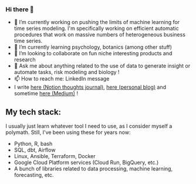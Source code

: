 ### Hi there 👋

- 🔭 I’m currently working on pushing the limits of machine learning for time series modeling. I'm specifically working on efficient automatic procedures that work on massive numbers of heterogeneous business time series.
- 🌱 I’m currently learning psychology, botanics (among other stuff)
- 👯 I’m looking to collaborate on fun niche interesting products and research
- 💬 Ask me about anything related to the use of data to generate insight or automate tasks, risk modeling and biology ! 
- 📫 How to reach me: LinkedIn message
- I write [here (Notion thoughts journal)](https://quixotic-spur-e80.notion.site/Thoughts-journal-cb6398e0f4e7486db2ba396f35df2005), [here (personal blog)](https://anaselk.com/) and sometime [here (Medium)](https://anas-elk.medium.com/) ! 

## My tech stack: 
I usually just learn whatever tool I need to use, as I consider myself a polymath. Still, I've been using these for years now: 
* Python, R, bash
* SQL, dbt, Airflow
* Linux, Ansible, Terraform, Docker
* Google Cloud Platform services (Cloud Run, BigQuery, etc.)
* A bunch of libraries related to data processing, machine learning, forecasting, etc. 
